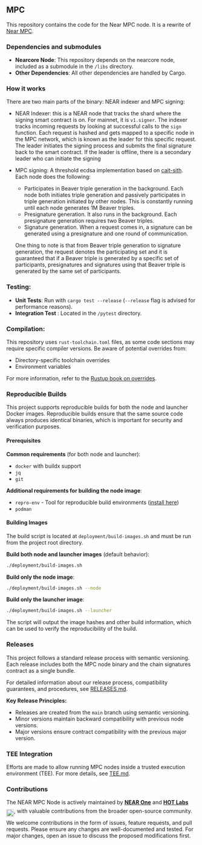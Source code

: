 ## MPC
This repository contains the code for the Near MPC node. It is a rewrite of [Near MPC](https://github.com/near/mpc_old).

### Dependencies and submodules
- **Nearcore Node**: This repository depends on the nearcore node, included as a submodule in the `/libs` directory.
- **Other Dependencies**: All other dependencies are handled by Cargo.

### How it works

There are two main parts of the binary: NEAR indexer and MPC signing:
- NEAR Indexer: this is a NEAR node that tracks the shard where the signing smart contract is on. For mainnet, it is `v1.signer`.
The indexer tracks incoming requests by looking at successful calls to the `sign` function. Each request is hashed and gets mapped to a
specific node in the MPC network, which is known as the leader for this specific request. The leader initiates the signing process and submits the final signature back to the smart contract. If the leader is offline, there is a secondary leader who can initiate the signing
- MPC signing: A threshold ecdsa implementation based on [cait-sith](https://cronokirby.com/Posts/Some-Bits-about-Cait-Sith). Each node does the following:
  * Participates in Beaver triple generation in the background. Each node both initiates triple generation and passively participates in triple generation initiated by other nodes. This is constantly running until each node generates 1M Beaver triples.
  * Presignature generation. It also runs in the background. Each presignature generation requires two Beaver triples.
  * Signature generation. When a request comes in, a signature can be generated using a presignature and one round of communication.

  One thing to note is that from Beaver triple generation to signature generation, the request denotes the participating set and it is guaranteed that if a Beaver triple is generated by a specific set of participants, presignatures and signatures using that Beaver triple is generated by the same set of participants.

### Testing:
- **Unit Tests**: Run with `cargo test --release` (`--release` flag is advised for performance reasons).
- **Integration Test** : Located in the `/pytest` directory.


### Compilation:
This repository uses `rust-toolchain.toml` files, as some code sections may require specific compiler versions. Be aware of potential overrides from:
- Directory-specific toolchain overrides
- Environment variables  

For more information, refer to the [Rustup book on overrides](https://rust-lang.github.io/rustup/overrides.html).

### Reproducible Builds

This project supports reproducible builds for both the node and launcher Docker images. Reproducible builds ensure that the same source code always produces identical binaries, which is important for security and verification purposes.

#### Prerequisites

**Common requirements** (for both node and launcher):
- `docker` with buildx support
- `jq`
- `git`

**Additional requirements for building the node image**:
- `repro-env` - Tool for reproducible build environments ([install here](https://github.com/kpcyrd/repro-env))
- `podman`

#### Building Images

The build script is located at `deployment/build-images.sh` and must be run from the project root directory.

**Build both node and launcher images** (default behavior):
```bash
./deployment/build-images.sh
```

**Build only the node image**:
```bash
./deployment/build-images.sh --node
```

**Build only the launcher image**:
```bash
./deployment/build-images.sh --launcher
```

The script will output the image hashes and other build information, which can be used to verify the reproducibility of the build.

### Releases

This project follows a standard release process with semantic versioning. Each release includes both the MPC node binary and the chain signatures contract as a single bundle.

For detailed information about our release process, compatibility guarantees, and procedures, see [RELEASES.md](RELEASES.md).

**Key Release Principles:**
- Releases are created from the `main` branch using semantic versioning.
- Minor versions maintain backward compatibility with previous node versions.
- Major versions ensure contract compatibility with the previous major version.

### TEE Integration
Efforts are made to allow running MPC nodes inside a trusted execution environment (TEE). For more details, see [TEE.md](TEE.md).

### Contributions

The NEAR MPC Node is actively maintained by **[NEAR One](https://github.com/Near-One)** and **[HOT Labs](https://github.com/hot-dao)** <img src="https://storage.herewallet.app/ft/1:hot.png" alt="HOT Labs" height="20" style="position: relative; top: 10px;"/>, with valuable contributions from the broader open-source community. 

We welcome contributions in the form of issues, feature requests, and pull requests. Please ensure any changes are well-documented and tested. For major changes, open an issue to discuss the proposed modifications first.
